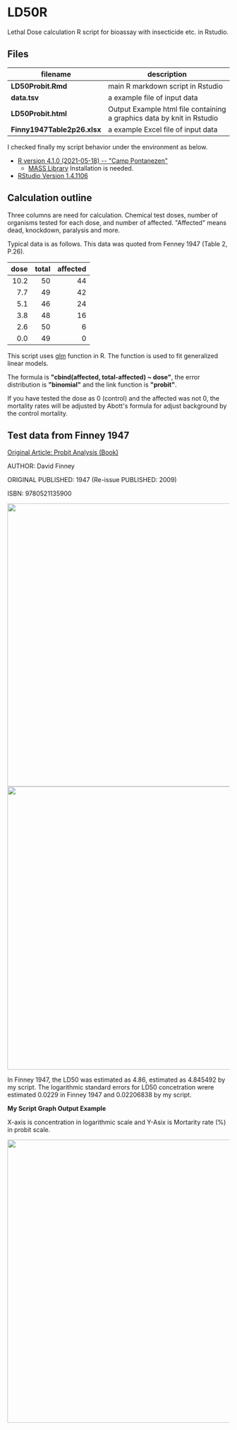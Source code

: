 # LD50R

Lethal Dose calculation R script for bioassay with insecticide etc. in Rstudio. 

## Files

| filename | description |
|---|---|
| **LD50Probit.Rmd** |   main R markdown script in Rstudio |
| **data.tsv** |         a example file of input data |
| **LD50Probit.html** |  Output Example html file containing a graphics data by knit in Rstudio |
| **Finny1947Table2p26.xlsx** | a example Excel file of input data |
 
I checked finally my script behavior under the environment as below.

* [R version 4.1.0 (2021-05-18) -- "Camp Pontanezen"](https://cran.r-project.org/)
  * [MASS Library](https://cran.r-project.org/web/packages/MASS/index.html) Installation is needed.
* [RStudio Version 1.4.1106](https://www.rstudio.com/)

## Calculation outline

Three columns are need for calculation. Chemical test doses, number of organisms tested for each dose, and number of affected. "Affected" means dead, knockdown, paralysis and more. 

Typical data is as follows. This data was quoted from Fenney 1947 (Table 2, P.26).

| dose | total | affected |
|---:|---:|---:|
| 10.2 | 50 | 44 |
| 7.7 | 49 | 42 |
| 5.1 | 46 | 24 |
| 3.8 | 48 | 16 |
| 2.6 | 50 | 6 |
| 0.0 | 49 | 0 |


This script uses 
[glm](https://www.rdocumentation.org/packages/stats/versions/3.6.2/topics/glm)
 function in R. The function is used to fit generalized linear models.

The formula is **"cbind(affected, total-affected) ~ dose"**, the error distribution is **"binomial"** and the link function is **"probit"**.

If you have tested the dose as 0 (control) and the affected was not 0, the mortality rates will be adjusted by Abott's formula for adjust background by the control mortality.


## Test data from Finney 1947

[Original Article: Probit Analysis (Book)](https://www.cambridge.org/gb/academic/subjects/statistics-probability/statistics-econometrics-finance-and-insurance/probit-analysis?format=PB&isbn=9780521135900)

AUTHOR: David Finney

ORIGINAL PUBLISHED: 1947 (Re-issue PUBLISHED: 2009) 

ISBN: 9780521135900

<img src="https://github.com/oskomagata/LD50R/blob/images/Finny2.png" width="640px">

<img src="https://github.com/oskomagata/LD50R/blob/images/Finny8.png" width="640px">

In Finney 1947, the LD50 was estimated as 4.86, estimated as 4.845492 by my script.
The logarithmic standard errors for LD50 concetration wrere estimated 0.0229 in Finney 1947 and 0.02206838 by my script.

**My Script Graph Output Example** 

X-axis is concentration in logarithmic scale and Y-Asix is Mortarity rate (%) in probit scale. 

<img src="https://github.com/oskomagata/LD50R/blob/images/outputGraph1.png" width="640px">


